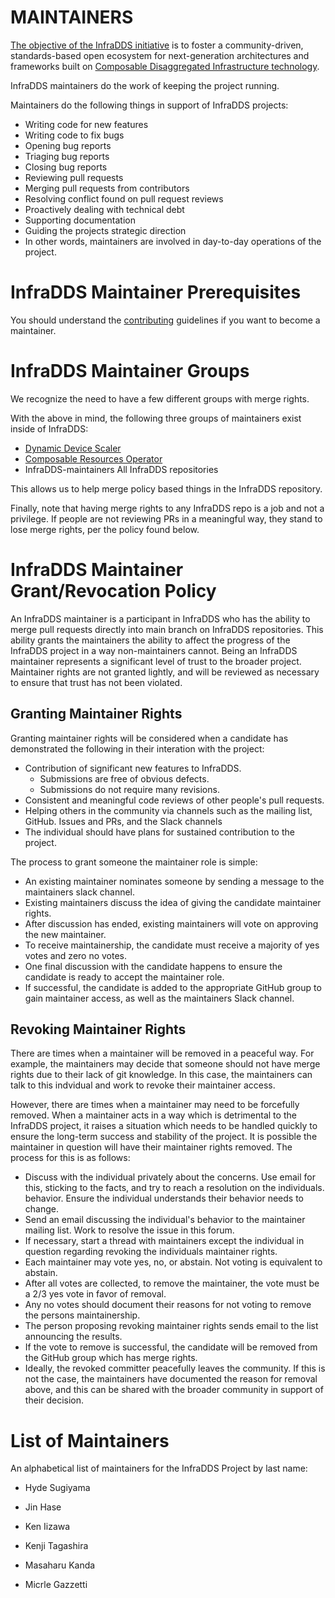 # MAINTAINERS
[The objective of the InfraDDS initiative](https://github.com/InfraDDS/README.md) is to foster a community-driven, standards-based open ecosystem for next-generation architectures and frameworks built on [Composable Disaggregated Infrastructure technology](https://github.com/InfraDDS/README.md/blob/main/SPEC.md).

InfraDDS maintainers do the work of keeping the project running.

Maintainers do the following things in support of InfraDDS projects:

- Writing code for new features
- Writing code to fix bugs
- Opening bug reports
- Triaging bug reports
- Closing bug reports
- Reviewing pull requests
- Merging pull requests from contributors
- Resolving conflict found on pull request reviews
- Proactively dealing with technical debt
- Supporting documentation
- Guiding the projects strategic direction
- In other words, maintainers are involved in day-to-day operations of the project.

# InfraDDS Maintainer Prerequisites
You should understand the [contributing](https://github.com/InfraDDS/composable-dra-driver/blob/main/CONTRIBUTING.md) guidelines if you want to become a maintainer.

# InfraDDS Maintainer Groups

We recognize the need to have a few different groups with merge rights. 

With the above in mind, the following three groups of maintainers exist inside of InfraDDS:

- [Dynamic Device Scaler](https://github.com/InfraDDS/dynamic-device-scaler)
- [Composable Resources Operator](https://github.com/InfraDDS/composable-resource-operator)
- InfraDDS-maintainers All InfraDDS repositories

This allows us to help merge policy based things in the InfraDDS repository. 

Finally, note that having merge rights to any InfraDDS repo is a job and not a privilege. If people are not reviewing PRs in a meaningful way, they stand to lose merge rights, per the policy found below.

# InfraDDS Maintainer Grant/Revocation Policy

An InfraDDS maintainer is a participant in InfraDDS who has the ability to merge pull requests directly into main branch on InfraDDS repositories. This ability grants the maintainers the ability to affect the progress of the InfraDDS project in a way non-maintainers cannot. Being an InfraDDS maintainer represents a significant level of trust to the broader project. Maintainer rights are not granted lightly, and will be reviewed as necessary to ensure that trust has not been violated.

## Granting Maintainer Rights

Granting maintainer rights will be considered when a candidate has demonstrated the following in their interation with the project:

- Contribution of significant new features to InfraDDS.
  - Submissions are free of obvious defects.
  - Submissions do not require many revisions.
- Consistent and meaningful code reviews of other people's pull requests.
- Helping others in the community via channels such as the mailing list, GitHub. Issues and PRs, and the Slack channels
- The individual should have plans for sustained contribution to the project.

The process to grant someone the maintainer role is simple:
- An existing maintainer nominates someone by sending a message to the maintainers slack channel.
- Existing maintainers discuss the idea of giving the candidate maintainer rights.
- After discussion has ended, existing maintainers will vote on approving the new maintainer.
- To receive maintainership, the candidate must receive a majority of yes votes and zero no votes.
- One final discussion with the candidate happens to ensure the candidate is ready to accept the maintainer role.
- If successful, the candidate is added to the appropriate GitHub group to gain maintainer access, as well as the maintainers Slack channel.

## Revoking Maintainer Rights

There are times when a maintainer will be removed in a peaceful way. For example, the maintainers may decide that someone should not have merge rights due to their lack of git knowledge. In this case, the maintainers can talk to this indvidual and work to revoke their maintainer access.

However, there are times when a maintainer may need to be forcefully removed. When a maintainer acts in a way which is detrimental to the InfraDDS project, it raises a situation which needs to be handled quickly to ensure the long-term success and stability of the project. It is possible the maintainer in question will have their maintainer rights removed. The process for this is as follows:

- Discuss with the individual privately about the concerns. Use email for this, sticking to the facts, and try to reach a resolution on the individuals. behavior. Ensure the individual understands their behavior needs to change.
- Send an email discussing the individual's behavior to the maintainer mailing list. Work to resolve the issue in this forum.
- If necessary, start a thread with maintainers except the individual in question regarding revoking the individuals maintainer rights.
- Each maintainer may vote yes, no, or abstain. Not voting is equivalent to abstain.
- After all votes are collected, to remove the maintainer, the vote must be a 2/3 yes vote in favor of removal.
- Any no votes should document their reasons for not voting to remove the persons maintainership.
- The person proposing revoking maintainer rights sends email to the list announcing the results.
- If the vote to remove is successful, the candidate will be removed from the GitHub group which has merge rights.
- Ideally, the revoked committer peacefully leaves the community. If this is not the case, the maintainers have documented the reason for removal above, and this can be shared with the broader community in support of their decision.

# List of Maintainers 
An alphabetical list of maintainers for the InfraDDS Project by last name:

- Hyde Sugiyama

- Jin Hase

- Ken Iizawa

- Kenji Tagashira

- Masaharu Kanda

- Micrle Gazzetti
